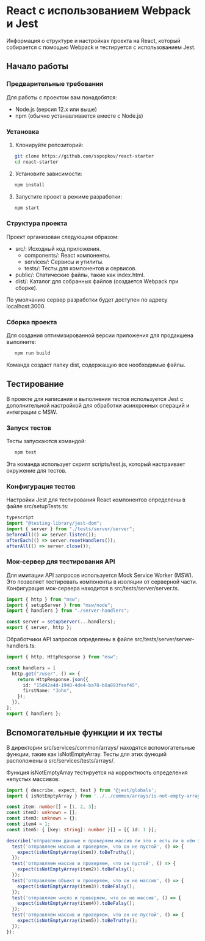 # React с использованием Webpack и Jest

Информация о структуре и настройках проекта на React, который собирается с помощью Webpack и тестируется с использованием Jest.

## Начало работы

### Предварительные требования

Для работы с проектом вам понадобятся:
- Node.js (версия 12.x или выше)
- npm (обычно устанавливается вместе с Node.js)

### Установка

1. Клонируйте репозиторий:
```bash
   git clone https://github.com/sspopkov/react-starter
   cd react-starter
```

2. Установите зависимости:
```bash
   npm install
```

3. Запустите проект в режиме разработки:
```bash
   npm start
```
### Структура проекта

Проект организован следующим образом:
- src/: Исходный код приложения.
  - components/: React компоненты.
  - services/: Сервисы и утилиты.
  - tests/: Тесты для компонентов и сервисов.
- public/: Статические файлы, такие как index.html.
- dist/: Каталог для собранных файлов (создается Webpack при сборке).

По умолчанию сервер разработки будет доступен по адресу localhost:3000.

### Сборка проекта

Для создания оптимизированной версии приложения для продакшена выполните:

```bash
   npm run build
```
Команда создаст папку dist, содержащую все необходимые файлы.

## Тестирование

В проекте для написания и выполнения тестов используется Jest с дополнительной настройкой для обработки асинхронных операций и интеграции с MSW.

### Запуск тестов

Тесты запускаются командой:
```bash
   npm test
```
Эта команда использует скрипт scripts/test.js, который настраивает окружение для тестов.

### Конфигурация тестов

Настройки Jest для тестирования React компонентов определены в файле src/setupTests.ts:
```typescript
typescript
import "@testing-library/jest-dom";
import { server } from "./tests/server/server";
beforeAll(() => server.listen());
afterEach(() => server.resetHandlers());
afterAll(() => server.close());
```

### Мок-сервер для тестирования API
Для имитации API запросов используется Mock Service Worker (MSW). Это позволяет тестировать компоненты в изоляции от серверной части. Конфигурация мок-сервера находится в src/tests/server/server.ts.

```typescript
import { http } from "msw";
import { setupServer } from "msw/node";
import { handlers } from "./server-handlers";

const server = setupServer(...handlers);
export { server, http };
```

Обработчики API запросов определены в файле src/tests/server/server-handlers.ts:
```typescript
import { http, HttpResponse } from "msw";

const handlers = [
  http.get("/user", () => {
    return HttpResponse.json({
      id: "15d42a4d-1948-4de4-ba78-b8a893feaf45",
      firstName: "John",
    });
  }),
];
export { handlers };
```

## Вспомогательные функции и их тесты

В директории src/services/common/arrays/ находятся вспомогательные функции, такие как isNotEmptyArray. Тесты для этих функций расположены в src/services/tests/arrays/.

Функция isNotEmptyArray тестируется на корректность определения непустых массивов:
```typescript
import { describe, expect, test } from '@jest/globals';
import { isNotEmptyArray } from '../../common/arrays/is-not-empty-array';

const item: number[] = [1, 2, 3];
const item2: unknown = [];
const item3: unknown = {};
const item4 = 1;
const item5: { [key: string]: number }[] = [{ id: 1 }];

describe('отправляем данные и проверяем массив ли это и есть ли в нём значения ', () => {
  test('отправляем массив и проверяем, что он не пустой', () => {
    expect(isNotEmptyArray(item)).toBeTruthy();
  });
  test('отправляем массив и проверяем, что он пустой', () => {
    expect(isNotEmptyArray(item2)).toBeFalsy();
  });
  test('отправляем объект и проверяем, что он не массив', () => {
    expect(isNotEmptyArray(item3)).toBeFalsy();
  });
  test('отправляем число и проверяем, что он не массив', () => {
    expect(isNotEmptyArray(item4)).toBeFalsy();
  });
  test('отправляем массив и проверяем, что он не пустой', () => {
    expect(isNotEmptyArray(item5)).toBeTruthy();
  });
});
```
